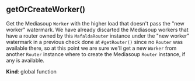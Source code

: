<a name="getOrCreateWorker"></a>

## getOrCreateWorker()
Get the Mediasoup `Worker` with the higher load that doesn't pass the
"new worker" watermark. We have already discarted the Mediasoup workers
that have a router owned by this `MafaldaRouter` instance under the
"new worker" watermark in a previous check done at `#getRouter()` since no
`Router` was available there, so at this point we are sure we'll get a new
`Worker` from another `Router` instance where to create the Mediasoup
`Router` instance, if any is available.

**Kind**: global function  
